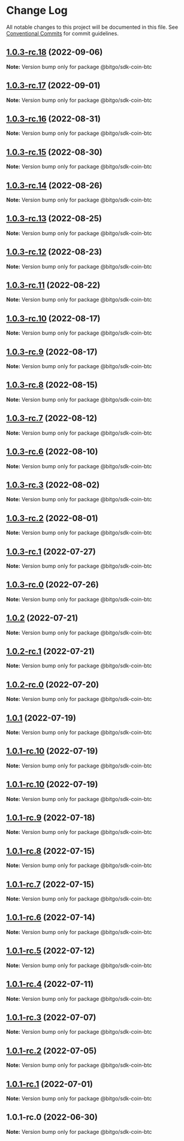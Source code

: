 # Change Log

All notable changes to this project will be documented in this file.
See [Conventional Commits](https://conventionalcommits.org) for commit guidelines.

## [1.0.3-rc.18](https://github.com/BitGo/BitGoJS/compare/@bitgo/sdk-coin-btc@1.0.3-rc.17...@bitgo/sdk-coin-btc@1.0.3-rc.18) (2022-09-06)

**Note:** Version bump only for package @bitgo/sdk-coin-btc





## [1.0.3-rc.17](https://github.com/BitGo/BitGoJS/compare/@bitgo/sdk-coin-btc@1.0.3-rc.16...@bitgo/sdk-coin-btc@1.0.3-rc.17) (2022-09-01)

**Note:** Version bump only for package @bitgo/sdk-coin-btc





## [1.0.3-rc.16](https://github.com/BitGo/BitGoJS/compare/@bitgo/sdk-coin-btc@1.0.3-rc.15...@bitgo/sdk-coin-btc@1.0.3-rc.16) (2022-08-31)

**Note:** Version bump only for package @bitgo/sdk-coin-btc





## [1.0.3-rc.15](https://github.com/BitGo/BitGoJS/compare/@bitgo/sdk-coin-btc@1.0.3-rc.14...@bitgo/sdk-coin-btc@1.0.3-rc.15) (2022-08-30)

**Note:** Version bump only for package @bitgo/sdk-coin-btc





## [1.0.3-rc.14](https://github.com/BitGo/BitGoJS/compare/@bitgo/sdk-coin-btc@1.0.3-rc.13...@bitgo/sdk-coin-btc@1.0.3-rc.14) (2022-08-26)

**Note:** Version bump only for package @bitgo/sdk-coin-btc





## [1.0.3-rc.13](https://github.com/BitGo/BitGoJS/compare/@bitgo/sdk-coin-btc@1.0.3-rc.12...@bitgo/sdk-coin-btc@1.0.3-rc.13) (2022-08-25)

**Note:** Version bump only for package @bitgo/sdk-coin-btc





## [1.0.3-rc.12](https://github.com/BitGo/BitGoJS/compare/@bitgo/sdk-coin-btc@1.0.3-rc.11...@bitgo/sdk-coin-btc@1.0.3-rc.12) (2022-08-23)

**Note:** Version bump only for package @bitgo/sdk-coin-btc





## [1.0.3-rc.11](https://github.com/BitGo/BitGoJS/compare/@bitgo/sdk-coin-btc@1.0.3-rc.10...@bitgo/sdk-coin-btc@1.0.3-rc.11) (2022-08-22)

**Note:** Version bump only for package @bitgo/sdk-coin-btc





## [1.0.3-rc.10](https://github.com/BitGo/BitGoJS/compare/@bitgo/sdk-coin-btc@1.0.3-rc.9...@bitgo/sdk-coin-btc@1.0.3-rc.10) (2022-08-17)

**Note:** Version bump only for package @bitgo/sdk-coin-btc





## [1.0.3-rc.9](https://github.com/BitGo/BitGoJS/compare/@bitgo/sdk-coin-btc@1.0.3-rc.8...@bitgo/sdk-coin-btc@1.0.3-rc.9) (2022-08-17)

**Note:** Version bump only for package @bitgo/sdk-coin-btc





## [1.0.3-rc.8](https://github.com/BitGo/BitGoJS/compare/@bitgo/sdk-coin-btc@1.0.3-rc.7...@bitgo/sdk-coin-btc@1.0.3-rc.8) (2022-08-15)

**Note:** Version bump only for package @bitgo/sdk-coin-btc





## [1.0.3-rc.7](https://github.com/BitGo/BitGoJS/compare/@bitgo/sdk-coin-btc@1.0.3-rc.6...@bitgo/sdk-coin-btc@1.0.3-rc.7) (2022-08-12)

**Note:** Version bump only for package @bitgo/sdk-coin-btc





## [1.0.3-rc.6](https://github.com/BitGo/BitGoJS/compare/@bitgo/sdk-coin-btc@1.0.3-rc.5...@bitgo/sdk-coin-btc@1.0.3-rc.6) (2022-08-10)

**Note:** Version bump only for package @bitgo/sdk-coin-btc





## [1.0.3-rc.3](https://github.com/BitGo/BitGoJS/compare/@bitgo/sdk-coin-btc@1.0.3-rc.2...@bitgo/sdk-coin-btc@1.0.3-rc.3) (2022-08-02)

**Note:** Version bump only for package @bitgo/sdk-coin-btc





## [1.0.3-rc.2](https://github.com/BitGo/BitGoJS/compare/@bitgo/sdk-coin-btc@1.0.3-rc.1...@bitgo/sdk-coin-btc@1.0.3-rc.2) (2022-08-01)

**Note:** Version bump only for package @bitgo/sdk-coin-btc





## [1.0.3-rc.1](https://github.com/BitGo/BitGoJS/compare/@bitgo/sdk-coin-btc@1.0.3-rc.0...@bitgo/sdk-coin-btc@1.0.3-rc.1) (2022-07-27)

**Note:** Version bump only for package @bitgo/sdk-coin-btc





## [1.0.3-rc.0](https://github.com/BitGo/BitGoJS/compare/@bitgo/sdk-coin-btc@1.0.2...@bitgo/sdk-coin-btc@1.0.3-rc.0) (2022-07-26)

**Note:** Version bump only for package @bitgo/sdk-coin-btc





## [1.0.2](https://github.com/BitGo/BitGoJS/compare/@bitgo/sdk-coin-btc@1.0.2-rc.1...@bitgo/sdk-coin-btc@1.0.2) (2022-07-21)

**Note:** Version bump only for package @bitgo/sdk-coin-btc





## [1.0.2-rc.1](https://github.com/BitGo/BitGoJS/compare/@bitgo/sdk-coin-btc@1.0.2-rc.0...@bitgo/sdk-coin-btc@1.0.2-rc.1) (2022-07-21)

**Note:** Version bump only for package @bitgo/sdk-coin-btc





## [1.0.2-rc.0](https://github.com/BitGo/BitGoJS/compare/@bitgo/sdk-coin-btc@1.0.1...@bitgo/sdk-coin-btc@1.0.2-rc.0) (2022-07-20)

**Note:** Version bump only for package @bitgo/sdk-coin-btc





## [1.0.1](https://github.com/BitGo/BitGoJS/compare/@bitgo/sdk-coin-btc@1.0.1-rc.10...@bitgo/sdk-coin-btc@1.0.1) (2022-07-19)

**Note:** Version bump only for package @bitgo/sdk-coin-btc





## [1.0.1-rc.10](https://github.com/BitGo/BitGoJS/compare/@bitgo/sdk-coin-btc@1.0.1-rc.8...@bitgo/sdk-coin-btc@1.0.1-rc.10) (2022-07-19)

**Note:** Version bump only for package @bitgo/sdk-coin-btc

## [1.0.1-rc.10](https://github.com/BitGo/BitGoJS/compare/@bitgo/sdk-coin-btc@1.0.1-rc.8...@bitgo/sdk-coin-btc@1.0.1-rc.10) (2022-07-19)

**Note:** Version bump only for package @bitgo/sdk-coin-btc

## [1.0.1-rc.9](https://github.com/BitGo/BitGoJS/compare/@bitgo/sdk-coin-btc@1.0.1-rc.8...@bitgo/sdk-coin-btc@1.0.1-rc.9) (2022-07-18)

**Note:** Version bump only for package @bitgo/sdk-coin-btc

## [1.0.1-rc.8](https://github.com/BitGo/BitGoJS/compare/@bitgo/sdk-coin-btc@1.0.1-rc.7...@bitgo/sdk-coin-btc@1.0.1-rc.8) (2022-07-15)

**Note:** Version bump only for package @bitgo/sdk-coin-btc

## [1.0.1-rc.7](https://github.com/BitGo/BitGoJS/compare/@bitgo/sdk-coin-btc@1.0.1-rc.5...@bitgo/sdk-coin-btc@1.0.1-rc.7) (2022-07-15)

**Note:** Version bump only for package @bitgo/sdk-coin-btc

## [1.0.1-rc.6](https://github.com/BitGo/BitGoJS/compare/@bitgo/sdk-coin-btc@1.0.1-rc.5...@bitgo/sdk-coin-btc@1.0.1-rc.6) (2022-07-14)

**Note:** Version bump only for package @bitgo/sdk-coin-btc

## [1.0.1-rc.5](https://github.com/BitGo/BitGoJS/compare/@bitgo/sdk-coin-btc@1.0.1-rc.4...@bitgo/sdk-coin-btc@1.0.1-rc.5) (2022-07-12)

**Note:** Version bump only for package @bitgo/sdk-coin-btc

## [1.0.1-rc.4](https://github.com/BitGo/BitGoJS/compare/@bitgo/sdk-coin-btc@1.0.1-rc.3...@bitgo/sdk-coin-btc@1.0.1-rc.4) (2022-07-11)

**Note:** Version bump only for package @bitgo/sdk-coin-btc

## [1.0.1-rc.3](https://github.com/BitGo/BitGoJS/compare/@bitgo/sdk-coin-btc@1.0.1-rc.2...@bitgo/sdk-coin-btc@1.0.1-rc.3) (2022-07-07)

**Note:** Version bump only for package @bitgo/sdk-coin-btc

## [1.0.1-rc.2](https://github.com/BitGo/BitGoJS/compare/@bitgo/sdk-coin-btc@1.0.1-rc.1...@bitgo/sdk-coin-btc@1.0.1-rc.2) (2022-07-05)

**Note:** Version bump only for package @bitgo/sdk-coin-btc

## [1.0.1-rc.1](https://github.com/BitGo/BitGoJS/compare/@bitgo/sdk-coin-btc@1.0.1-rc.0...@bitgo/sdk-coin-btc@1.0.1-rc.1) (2022-07-01)

**Note:** Version bump only for package @bitgo/sdk-coin-btc

## 1.0.1-rc.0 (2022-06-30)

**Note:** Version bump only for package @bitgo/sdk-coin-btc
